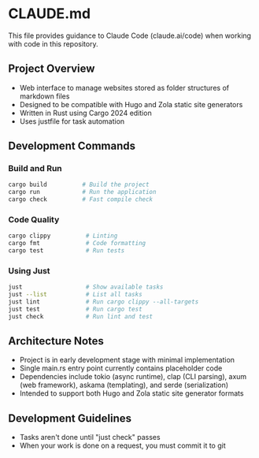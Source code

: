 # CLAUDE.md

This file provides guidance to Claude Code (claude.ai/code) when working with code in this repository.

## Project Overview

- Web interface to manage websites stored as folder structures of markdown files
- Designed to be compatible with Hugo and Zola static site generators
- Written in Rust using Cargo 2024 edition
- Uses justfile for task automation

## Development Commands

### Build and Run

```bash
cargo build          # Build the project
cargo run            # Run the application
cargo check          # Fast compile check
```

### Code Quality

```bash
cargo clippy          # Linting
cargo fmt             # Code formatting
cargo test            # Run tests
```

### Using Just

```bash
just                  # Show available tasks
just --list           # List all tasks
just lint             # Run cargo clippy --all-targets
just test             # Run cargo test
just check            # Run lint and test
```

## Architecture Notes

- Project is in early development stage with minimal implementation
- Single main.rs entry point currently contains placeholder code
- Dependencies include tokio (async runtime), clap (CLI parsing), axum (web framework), askama (templating), and serde (serialization)
- Intended to support both Hugo and Zola static site generator formats

## Development Guidelines

- Tasks aren't done until "just check" passes
- When your work is done on a request, you must commit it to git